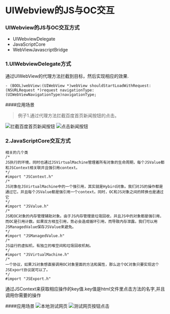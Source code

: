 # UIWebview的JS与OC交互
### UIWebview的JS与OC交互方式
- UIWebviewDelegate
- JavaScriptCore
- WebViewJavascriptBridge

### 1.UIWebviewDelegate方式
通过UIWebView的代理方法拦截到目标，然后实现相应的效果.

``` 
- (BOOL)webView:(UIWebView *)webView shouldStartLoadWithRequest:(NSURLRequest *)request navigationType:(UIWebViewNavigationType)navigationType;
```

####应用场景
> 例子1.通过代理方法拦截百度首页新闻按钮的点击。

![拦截百度首页新闻按钮](http://ww1.sinaimg.cn/large/987b958agw1f8hhgtw946j20af0ij40o.jpg)
![点击新闻按钮](http://ww2.sinaimg.cn/large/987b958agw1f8hheqvgdyj20af0ijtam.jpg)

### 2.JavaScriptCore交互方式
```
相关的几个类
/*
JS执行的环境，同时也通过JSVirtualMachine管理着所有对象的生命周期，每个JSValue都和JSContext相关联并且强引用context。
*/
#import "JSContext.h"
/*
JS对象在JSVirtualMachine中的一个强引用，其实就是Hybird对象。我们对JS的操作都是通过它。并且每个JSValue都是强引用一个context。同时，OC和JS对象之间的转换也是通过它
*/
#import "JSValue.h"
/*
JS和OC对象的内存管理辅助对象。由于JS内存管理是垃圾回收，并且JS中的对象都是强引用，而OC是引用计数。如果双方相互引用，势必会造成循环引用，而导致内存泄露。我们可以用JSManagedValue保存JSValue来避免。
*/
#import "JSManagedValue.h"
/*
JS运行的虚拟机，有独立的堆空间和垃圾回收机制。
*/
#import "JSVirtualMachine.h"
/*
一个协议，如果JS对象想直接调用OC对象里面的方法和属性，那么这个OC对象只要实现这个JSExport协议就可以了。
*/
#import "JSExport.h"
```

通过JSContext来获取相应操作的key值.key值是html文件里点击方法的名字,并且调用你需要的操作

####应用场景
![本地测试网页](http://ww4.sinaimg.cn/large/987b958agw1f8hhxt5e6pj20af0ijdg1.jpg)
![测试网页按钮点击](http://ww1.sinaimg.cn/large/987b958agw1f8hhytekukj20af0ijjro.jpg)

